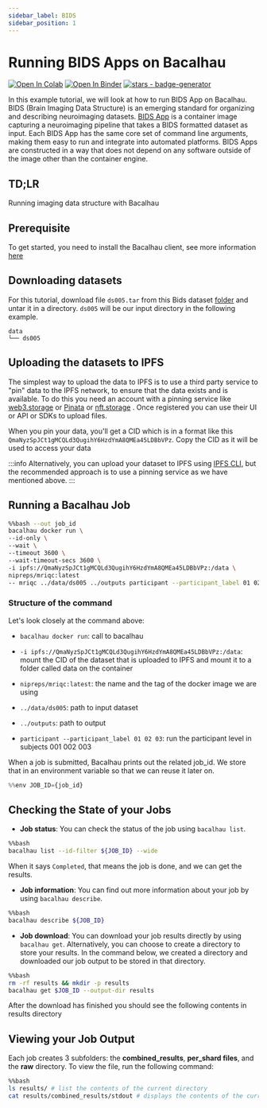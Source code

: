 ```yaml
---
sidebar_label: BIDS
sidebar_position: 1
---
```


# Running BIDS Apps on Bacalhau

[![Open In Colab](https://colab.research.google.com/assets/colab-badge.svg)](https://colab.research.google.com/github/bacalhau-project/examples/blob/main/miscellaneous/BIDS/index.ipynb)
[![Open In Binder](https://mybinder.org/badge.svg)](https://mybinder.org/v2/gh/bacalhau-project/examples/HEAD?labpath=miscellaneous/BIDS/index.ipynb)
[![stars - badge-generator](https://img.shields.io/github/stars/bacalhau-project/bacalhau?style=social)](https://github.com/bacalhau-project/bacalhau)

In this example tutorial, we will look at how to run BIDS App on Bacalhau. BIDS (Brain Imaging Data Structure) is an emerging standard for organizing and describing neuroimaging datasets.  [BIDS App](https://bids-apps.neuroimaging.io/about/) is a container image capturing a neuroimaging pipeline that takes a BIDS formatted dataset as input. Each BIDS App has the same core set of command line arguments, making them easy to run and integrate into automated platforms. BIDS Apps are constructed in a way that does not depend on any software outside of the image other than the container engine.

## TD;LR
Running imaging data structure with Bacalhau

## Prerequisite

To get started, you need to install the Bacalhau client, see more information [here](https://docs.bacalhau.org/getting-started/installation)

## Downloading datasets

For this tutorial, download file `ds005.tar` from this Bids dataset [folder](https://drive.google.com/drive/folders/0B2JWN60ZLkgkMGlUY3B4MXZIZW8?resourcekey=0-EYVSOlRbxeFKO8NpjWWM3w) and untar it in a directory. `ds005` will be our input directory in the following example.


```
data
└── ds005
```


## Uploading the datasets to IPFS

The simplest way to upload the data to IPFS is to use a third party service to "pin" data to the IPFS network, to ensure that the data exists and is available. To do this you need an account with a pinning service like [web3.storage](https://web3.storage/docs/how-tos/pinning-services-api/) or [Pinata](https://app.pinata.cloud/pinmanager) or [nft.storage](https://nft.storage/docs/how-to/nftup/) . Once registered you can use their UI or API or SDKs to upload files.

When you pin your data, you'll get a CID which is in a format like this `QmaNyzSpJCt1gMCQLd3QugihY6HzdYmA8QMEa45LDBbVPz`. Copy the CID as it will be used to access your data


:::info
Alternatively, you can upload your dataset to IPFS using [IPFS CLI](https://docs.ipfs.tech/install/command-line/#official-distributions), but the recommended approach is to use a pinning service as we have mentioned above.
:::

## Running a Bacalhau Job


```bash
%%bash --out job_id
bacalhau docker run \
--id-only \ 
--wait \
--timeout 3600 \
--wait-timeout-secs 3600 \
-i ipfs://QmaNyzSpJCt1gMCQLd3QugihY6HzdYmA8QMEa45LDBbVPz:/data \
nipreps/mriqc:latest 
-- mriqc ../data/ds005 ../outputs participant --participant_label 01 02 03
```

### Structure of the command

Let's look closely at the command above:

* `bacalhau docker run`: call to bacalhau 
  
* `-i ipfs://QmaNyzSpJCt1gMCQLd3QugihY6HzdYmA8QMEa45LDBbVPz:/data`: mount the CID of the dataset that is uploaded to IPFS and mount it to a folder called data on the container

* `nipreps/mriqc:latest`: the name and the tag of the docker image we are using

* `../data/ds005`: path to input dataset

* `../outputs`: path to output

* `participant --participant_label 01 02 03`: run the participant level in subjects 001 002 003


When a job is submitted, Bacalhau prints out the related job_id. We store that in an environment variable so that we can reuse it later on.


```python
%%env JOB_ID={job_id}
```

## Checking the State of your Jobs

- **Job status**: You can check the status of the job using `bacalhau list`. 



```bash
%%bash
bacalhau list --id-filter ${JOB_ID} --wide
```

When it says `Completed`, that means the job is done, and we can get the results.

- **Job information**: You can find out more information about your job by using `bacalhau describe`.


```bash
%%bash
bacalhau describe ${JOB_ID}
```

- **Job download**: You can download your job results directly by using `bacalhau get`. Alternatively, you can choose to create a directory to store your results. In the command below, we created a directory and downloaded our job output to be stored in that directory.


```bash
%%bash
rm -rf results && mkdir -p results
bacalhau get $JOB_ID --output-dir results
```

After the download has finished you should see the following contents in results directory

## Viewing your Job Output

Each job creates 3 subfolders: the **combined_results**, **per_shard files**, and the **raw** directory. To view the file, run the following command:


```bash
%%bash
ls results/ # list the contents of the current directory 
cat results/combined_results/stdout # displays the contents of the current directory 
```
